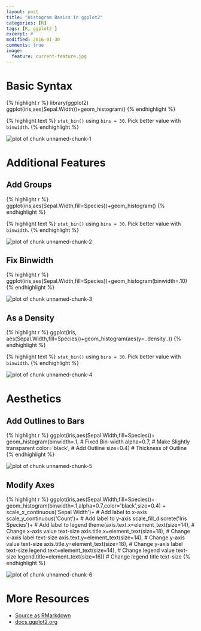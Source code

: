 ```yaml
---
layout: post
title: "Histogram Basics in ggplot2"
categories: [R]
tags: [R, ggplot2 ]
excerpt: #
modified: 2016-01-30
comments: true
image:
  feature: current-feature.jpg
---
```




# Basic Syntax


{% highlight r %}
library(ggplot2)
ggplot(iris,aes(Sepal.Width))+geom_histogram()
{% endhighlight %}



{% highlight text %}
`stat_bin()` using `bins = 30`. Pick better value with
`binwidth`.
{% endhighlight %}

<img src="/figure/source/2016-01-26-ggplot-histogram/unnamed-chunk-1-1.png" title="plot of chunk unnamed-chunk-1" alt="plot of chunk unnamed-chunk-1" style="display: block; margin: auto;" />



# Additional Features

## Add Groups


{% highlight r %}
ggplot(iris,aes(Sepal.Width,fill=Species))+geom_histogram()
{% endhighlight %}



{% highlight text %}
`stat_bin()` using `bins = 30`. Pick better value with
`binwidth`.
{% endhighlight %}

<img src="/figure/source/2016-01-26-ggplot-histogram/unnamed-chunk-2-1.png" title="plot of chunk unnamed-chunk-2" alt="plot of chunk unnamed-chunk-2" style="display: block; margin: auto;" />

## Fix Binwidth


{% highlight r %}
ggplot(iris,aes(Sepal.Width,fill=Species))+geom_histogram(binwidth=.10)
{% endhighlight %}

<img src="/figure/source/2016-01-26-ggplot-histogram/unnamed-chunk-3-1.png" title="plot of chunk unnamed-chunk-3" alt="plot of chunk unnamed-chunk-3" style="display: block; margin: auto;" />

## As a Density


{% highlight r %}
ggplot(iris,
       aes(Sepal.Width,fill=Species))+geom_histogram(aes(y=..density..))
{% endhighlight %}



{% highlight text %}
`stat_bin()` using `bins = 30`. Pick better value with
`binwidth`.
{% endhighlight %}

<img src="/figure/source/2016-01-26-ggplot-histogram/unnamed-chunk-4-1.png" title="plot of chunk unnamed-chunk-4" alt="plot of chunk unnamed-chunk-4" style="display: block; margin: auto;" />


 
# Aesthetics

## Add Outlines to Bars


{% highlight r %}
ggplot(iris,aes(Sepal.Width,fill=Species))+
  geom_histogram(binwidth=.1,    # Fixed Bin-width
                 alpha=0.7,      # Make Slightly transparent
                 color='black',  # Add Outline
                 size=0.4)       # Thickness of Outline
{% endhighlight %}

<img src="/figure/source/2016-01-26-ggplot-histogram/unnamed-chunk-5-1.png" title="plot of chunk unnamed-chunk-5" alt="plot of chunk unnamed-chunk-5" style="display: block; margin: auto;" />

## Modify Axes


{% highlight r %}
ggplot(iris,aes(Sepal.Width,fill=Species))+
  geom_histogram(binwidth=.1,alpha=0.7,color='black',size=0.4) +
  scale_x_continuous('Sepal Width')+          # Add label to x-axis
  scale_y_continuous('Count')+                # Add label to y-axis
  scale_fill_discrete('Iris Species')+        # Add label to legend
  theme(axis.text.x=element_text(size=14),    # Change x-axis value text-size
        axis.title.x=element_text(size=18),   # Change x-axis label text-size
        axis.text.y=element_text(size=14),    # Change y-axis value text-size
        axis.title.y=element_text(size=18),   # Change y-axis label text-size
        legend.text=element_text(size=14),    # Change legend value text-size
        legend.title=element_text(size=16))   # Change legend title text-size
{% endhighlight %}

<img src="/figure/source/2016-01-26-ggplot-histogram/unnamed-chunk-6-1.png" title="plot of chunk unnamed-chunk-6" alt="plot of chunk unnamed-chunk-6" style="display: block; margin: auto;" />



# More Resources
- [Source as RMarkdown](https://github.com/rweyant/bertplot/blob/master/R/tutorials/ggplot-histogram/ggplot-histogram.Rmd)
- [docs.ggplot2.org](http://docs.ggplot2.org/0.9.3/geom_histogram.html)

